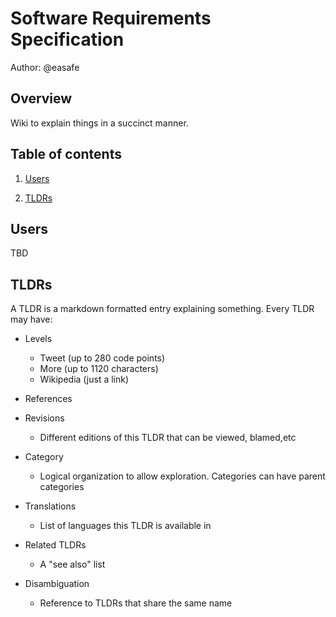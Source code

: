 # Software Requirements Specification

Author: @easafe

## Overview

Wiki to explain things in a succinct manner.

## Table of contents

1. [Users](#users)

2. [TLDRs](#tldrs)

## Users

TBD

## TLDRs

A TLDR is a markdown formatted entry explaining something. Every TLDR may have:

* Levels
    * Tweet (up to 280 code points)
    * More (up to 1120 characters)
    * Wikipedia (just a link)

* References

* Revisions
    * Different editions of this TLDR that can be viewed, blamed,etc

* Category
    * Logical organization to allow exploration. Categories can have parent categories

* Translations
    * List of languages this TLDR is available in

* Related TLDRs
    * A "see also" list

* Disambiguation
   * Reference to TLDRs that share the same name
